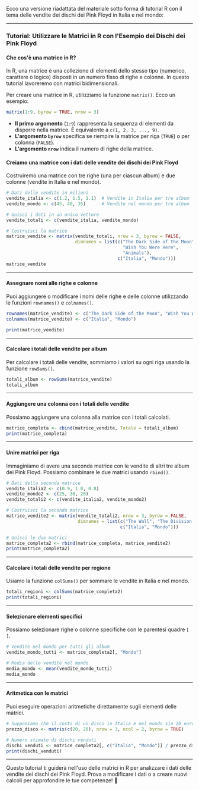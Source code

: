 Ecco una versione riadattata del materiale sotto forma di tutorial R con il tema delle vendite dei dischi dei Pink Floyd in Italia e nel mondo:

---

### **Tutorial: Utilizzare le Matrici in R con l'Esempio dei Dischi dei Pink Floyd**

#### **Che cos'è una matrice in R?**
In R, una matrice è una collezione di elementi dello stesso tipo (numerico, carattere o logico) disposti in un numero fisso di righe e colonne. In questo tutorial lavoreremo con matrici bidimensionali.

Per creare una matrice in R, utilizziamo la funzione `matrix()`. Ecco un esempio:

```R
matrix(1:9, byrow = TRUE, nrow = 3)
```

- **Il primo argomento** (`1:9`) rappresenta la sequenza di elementi da disporre nella matrice. È equivalente a `c(1, 2, 3, ..., 9)`.
- **L'argomento `byrow`** specifica se riempire la matrice per riga (`TRUE`) o per colonna (`FALSE`).
- **L'argomento `nrow`** indica il numero di righe della matrice.

#### **Creiamo una matrice con i dati delle vendite dei dischi dei Pink Floyd**
Costruiremo una matrice con tre righe (una per ciascun album) e due colonne (vendite in Italia e nel mondo).

```R
# Dati delle vendite in milioni
vendite_italia <- c(1.2, 1.5, 1.1)  # Vendite in Italia per tre album
vendite_mondo <- c(45, 40, 35)      # Vendite nel mondo per tre album

# Unisci i dati in un unico vettore
vendite_totali <- c(vendite_italia, vendite_mondo)

# Costruisci la matrice
matrice_vendite <- matrix(vendite_totali, nrow = 3, byrow = FALSE,
                          dimnames = list(c("The Dark Side of the Moon", 
                                            "Wish You Were Here", 
                                            "Animals"), 
                                          c("Italia", "Mondo")))
matrice_vendite
```

---

#### **Assegnare nomi alle righe e colonne**
Puoi aggiungere o modificare i nomi delle righe e delle colonne utilizzando le funzioni `rownames()` e `colnames()`.

```R
rownames(matrice_vendite) <- c("The Dark Side of the Moon", "Wish You Were Here", "Animals")
colnames(matrice_vendite) <- c("Italia", "Mondo")

print(matrice_vendite)
```

---

#### **Calcolare i totali delle vendite per album**
Per calcolare i totali delle vendite, sommiamo i valori su ogni riga usando la funzione `rowSums()`.

```R
totali_album <- rowSums(matrice_vendite)
totali_album
```

---

#### **Aggiungere una colonna con i totali delle vendite**
Possiamo aggiungere una colonna alla matrice con i totali calcolati.

```R
matrice_completa <- cbind(matrice_vendite, Totale = totali_album)
print(matrice_completa)
```

---

#### **Unire matrici per riga**
Immaginiamo di avere una seconda matrice con le vendite di altri tre album dei Pink Floyd. Possiamo combinare le due matrici usando `rbind()`.

```R
# Dati della seconda matrice
vendite_italia2 <- c(0.9, 1.0, 0.8)
vendite_mondo2 <- c(25, 30, 20)
vendite_totali2 <- c(vendite_italia2, vendite_mondo2)

# Costruisci la seconda matrice
matrice_vendite2 <- matrix(vendite_totali2, nrow = 3, byrow = FALSE,
                           dimnames = list(c("The Wall", "The Division Bell", "A Momentary Lapse of Reason"), 
                                           c("Italia", "Mondo")))

# Unisci le due matrici
matrice_completa2 <- rbind(matrice_completa, matrice_vendite2)
print(matrice_completa2)
```

---

#### **Calcolare i totali delle vendite per regione**
Usiamo la funzione `colSums()` per sommare le vendite in Italia e nel mondo.

```R
totali_regioni <- colSums(matrice_completa2)
print(totali_regioni)
```

---

#### **Selezionare elementi specifici**
Possiamo selezionare righe o colonne specifiche con le parentesi quadre `[ ]`.

```R
# Vendite nel mondo per tutti gli album
vendite_mondo_tutti <- matrice_completa2[, "Mondo"]

# Media delle vendite nel mondo
media_mondo <- mean(vendite_mondo_tutti)
media_mondo
```

---

#### **Aritmetica con le matrici**
Puoi eseguire operazioni aritmetiche direttamente sugli elementi delle matrici.

```R
# Supponiamo che il costo di un disco in Italia e nel mondo sia 20 euro
prezzo_disco <- matrix(c(20, 20), nrow = 3, ncol = 2, byrow = TRUE)

# Numero stimato di dischi venduti
dischi_venduti <- matrice_completa2[, c("Italia", "Mondo")] / prezzo_disco
print(dischi_venduti)
```

---

Questo tutorial ti guiderà nell'uso delle matrici in R per analizzare i dati delle vendite dei dischi dei Pink Floyd. Prova a modificare i dati o a creare nuovi calcoli per approfondire le tue competenze! 🎸
